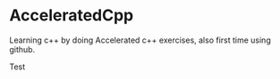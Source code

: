 AcceleratedCpp
==============

Learning c++ by doing Accelerated c++ exercises, also first time using github.

Test
